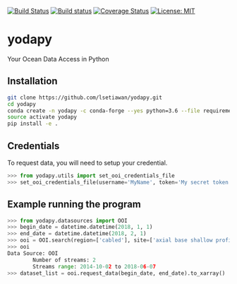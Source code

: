 [![Build Status](https://travis-ci.org/cormorack/yodapy.svg?branch=master)](https://travis-ci.org/cormorack/yodapy)
[![Build status](https://ci.appveyor.com/api/projects/status/29rvgs6u8t552ui2?svg=true)](https://ci.appveyor.com/project/lsetiawan/yodapy)
[![Coverage Status](https://coveralls.io/repos/github/cormorack/yodapy/badge.svg?branch=master)](https://coveralls.io/github/cormorack/yodapy?branch=master)
[![License: MIT](https://img.shields.io/badge/License-MIT-yellow.svg)](https://opensource.org/licenses/MIT)
# yodapy
Your Ocean Data Access in Python

## Installation

```bash
git clone https://github.com/lsetiawan/yodapy.git
cd yodapy
conda create -n yodapy -c conda-forge --yes python=3.6 --file requirements.txt --file requirements-dev.txt
source activate yodapy
pip install -e .
```

## Credentials
To request data, you will need to setup your credential.

```python
>>> from yodapy.utils import set_ooi_credentials_file
>>> set_ooi_credentials_file(username='MyName', token='My secret token')
```

## Example running the program

```python
>>> from yodapy.datasources import OOI
>>> begin_date = datetime.datetime(2018, 1, 1)
>>> end_date = datetime.datetime(2018, 2, 1)
>>> ooi = OOI.search(region=['cabled'], site=['axial base shallow profiler'], instrument=['CTD'], begin_date=begin_date, end_date=end_date)
>>> ooi
Data Source: OOI
        Number of streams: 2
        Streams range: 2014-10-02 to 2018-06-07
>>> dataset_list = ooi.request_data(begin_date, end_date).to_xarray()
```


